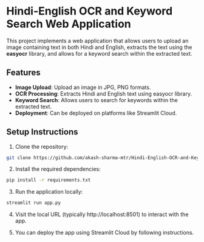 # Hindi-English OCR and Keyword Search Web Application

This project implements a web application that allows users to upload an image containing text in both Hindi and English, extracts the text using the **easyocr** library, and allows for a keyword search within the extracted text.

## Features

- **Image Upload**: Upload an image in JPG, PNG formats.
- **OCR Processing**: Extracts Hindi and English text using easyocr library.
- **Keyword Search**: Allows users to search for keywords within the extracted text.
- **Deployment**: Can be deployed on platforms like Streamlit Cloud.

## Setup Instructions

1. Clone the repository:

```bash
git clone https://github.com/akash-sharma-mtr/Hindi-English-OCR-and-Keyword-Search.git
```

2. Install the required dependencies:

```bash
pip install -r requirements.txt
```
3. Run the application locally:

```bash
streamlit run app.py
```
4. Visit the local URL (typically http://localhost:8501) to interact with the app.

5. You can deploy the app using Streamlit Cloud by following instructions.